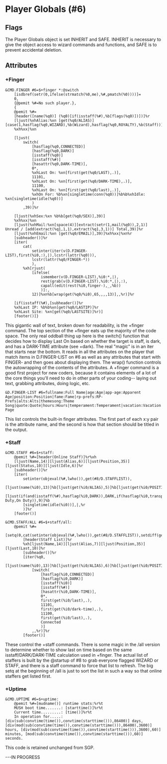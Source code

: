 # Player Globals (#6) #

## Flags ##
The Player Globals object is set INHERIT and SAFE. INHERIT is necessary to give the object access to wizard commands and functions, and SAFE is to prevent accidental deletion.

## Attributes ##

### +Finger ###
```
&CMD.FINGER #6=$+finger *:@switch 
	[isdbref(setr(0,ifelse(strmatch(%0,me),%#,pmatch(%0))))]=
	0,
	{@pemit %#=No such player.},
	{
	@pemit %#=
	[header([name(%q0)] (%q0)[if(isstaff(%#),%b[flags(%q0)])])]%r
	[ljust(%xhAlias:%xn [get(%q0/ALIAS)][case(1,hasflag(%q0,WIZARD),%b(Wizard),hasflag(%q0,ROYALTY),%b(Staff))],39)]
	%xh%xx|%xn
	
	[ljust(
		switch(
			[hasflag(%q0,CONNECTED)]
			[hasflag(%q0,DARK)]
			[isstaff(%q0)]
			[isstaff(%#)]
			[hasattr(%q0,DARK-TIME)],
			0*,
			%xhLast On: %xn[first(get(%q0/LAST),.)],
			11101,
			%xhLast On: %xn[first(get(%q0/DARK-TIME),.)],
			11100,
			%xhLast On: %xn[first(get(%q0/last),.)],
			%xhOn For: %b%xn[singletime(conn(%q0))]%b%b%xhIdle: %xn[singletime(idle(%q0))]
			)
		,39)]%r
	
	[ljust(%xhSex:%xn %b%b[get(%q0/SEX)],39)]
	%xh%xx|%xn
	[ljust(%xhMail:%xn[space(4)][extract(setr(1,mail(%q0)),2,1)] Unread / [add(extract(%q1,1,1),extract(%q1,3,1))] Total,39)]%r
	[ljust(%xhEmail:%xn [get(%q0/EMAIL)],39)]%xh%xx|%xn%r
	[subheader()]%r
	[iter(
		cat(
			setinter(iter(v(D.FINGER-LIST),first(%i0,:),|),lcstr(lattr(%q0))),
			lcstr(lattr(%q0/FINGER-*))
			),
		%xh[rjust(
			[ifelse(
				ismember(v(D.FINGER-LIST),%i0:*,|),
				rest(grab(v(D.FINGER-LIST),%i0:*,|),:),
				capall(edit(rest(%i0,finger-),_,%b))
				)]:,
			12)]%xn%b[wrap(get(%q0/%i0),65,,,,13)],,%r)]%r
	
	[if(isstaff(%#),[subheader()]%r
	%xhLast IP: %b%b%xn[get(%q0/LASTIP)]%r
	%xhLast Site: %xn[get(%q0/LASTSITE)]%r)]
	[footer()]}
```
This gigantic wall of text, broken down for readability, is the +finger command. The top section of the +finger eats up the majority of the code space. The only real oddball thing up here is the switch() function that decides how to display Last On based on whether the target is staff, is dark, and has a DARK-TIME attribute (see +dark). The real "magic" is in an iter that starts near the bottom. It reads in all the attributes on the player that match items in D.FINGER-LIST on #6 as well as any attributes that start with FINGER- and then goes about displaying them. The wrap() function controls the autowrapping of the contents of the attributes. A +finger command is a good first project for new coders, because it contains elements of a lot of the core things you'll need to do in other parts of your coding-- laying out text, grabbing attributes, doing logic, etc.

```
&D.FINGER-LIST #6=fullname:Full Name|age:Age|app-age:Apparent Age|position:Position|fame:Fame|rp-prefs:RP-Prefs|alts:Alts|themesong:Theme Song|quote:Quote|hours:Hours|temperament:Temperament|vacation:Vacation|url:URL|wiki:Wiki Page
```
This list controls the built-in finger attributes. The first part of each x:y pair is the attribute name, and the second is how that section should be titled in the output.

### +Staff ###
```
&CMD.STAFF #6=$+staff:
	@pemit %#=[header(Online Staff)]%r%xh
	[ljust(Name,14)][ljust(Alias,6)][ljust(Position,35)][ljust(Status,10)][ljust(Idle,6)]%r
	[subheader()]%r
	[iter(
		setinter(objeval(%#,lwho()),get(#8/D.STAFFLIST)),
		[ljust(name(%i0),13)]%b[ljust(get(%i0/ALIAS),5)]%b[ljust(get(%i0/POSITION),33)]%b%b
		[ljust(if(and(isstaff(%#),hasflag(%i0,DARK)),DARK,if(hasflag(%i0,transparent),Off Duty,On Duty)),9)]%b
		[singletime(idle(%i0))],|,%r
		)]%r
	[footer()]

&CMD.STAFF/ALL #6=$+staff/all:
	@pemit %#=
		[setq(0,cat(setinter(objeval(%#,lwho()),get(#8/D.STAFFLIST)),setdiff(get(#8/D.STAFFLIST),objeval(%#,lwho()))))]
		[header(Staff List)]%r
		%xh[ljust(Name,14)][ljust(Alias,7)][ljust(Position,35)][ljust(Last,10)]%r
		[subheader()]%r
		[iter(%q0,
			[ljust(name(%i0),13)]%b[ljust(get(%i0/ALIAS),6)]%b[ljust(get(%i0/POSITION),33)]%b%b
			[switch(
				[hasflag(%i0,CONNECTED)]
				[hasflag(%i0,DARK)]
				[isstaff(%i0)]
				[isstaff(%#)]
				[hasattr(%i0,DARK-TIME)],
				0*,
				first(get(%i0/last),.),
				11101,
				first(get(%i0/dark-time),.),
				11100,
				first(get(%i0/last),.),
				Connected
				)]
			,,%r)]%r
		[footer()]
```
These control the +staff commands. There is some magic in the /all version to determine whether to show last on time based on the same isstaff/DARK/DARK-TIME calculation used in +finger. The actual list of staffers is built by the @startup of #8 to grab everyone flagged WIZARD or STAFF, and there is a staff command to force that list to refresh. The big setq at the beginning of /all is just to sort the list in such a way so that online staffers get listed first.

### +Uptime ###
```
&CMD.UPTIME #6=$+uptime:
	@pemit %#=[mudname()] runtime stats:%r%t
	MUSH boot time.......: [starttime()]%r%t
	Current time.........: [time()]%r%t
	In operation for.....: [div(sub(convtime(time()),convtime(starttime())),86400)] days, [div(mod(sub(convtime(time()),convtime(starttime())),86400),3600)] hours, [div(mod(sub(convtime(time()),convtime(starttime())),3600),60)] minutes, [mod(sub(convtime(time()),convtime(starttime())),60)] seconds.
```
This code is retained unchanged from SGP.


---IN PROGRESS